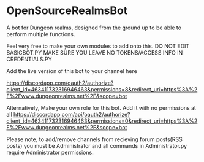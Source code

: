 # OpenSourceRealmsBot
A bot for Dungeon realms, designed from the ground up to be able to perform multiple functions.

Feel very free to make your own modules to add onto this.
DO NOT EDIT BASICBOT.PY
MAKE SURE YOU LEAVE NO TOKENS/ACCESS INFO IN CREDENTIALS.PY

Add the live version of this bot to your channel here

https://discordapp.com/oauth2/authorize?client_id=463411732316946463&permissions=8&redirect_uri=https%3A%2F%2Fwww.dungeonrealms.net%2F&scope=bot

Alternatively, Make your own role for this bot. Add it with no permissions at all
https://discordapp.com/api/oauth2/authorize?client_id=463411732316946463&permissions=0&redirect_uri=https%3A%2F%2Fwww.dungeonrealms.net%2F&scope=bot

Please note, to add/remove channels from recieving forum posts(RSS posts) you must be Administrator and all commands in Administrator.py require Administrator permissions.
